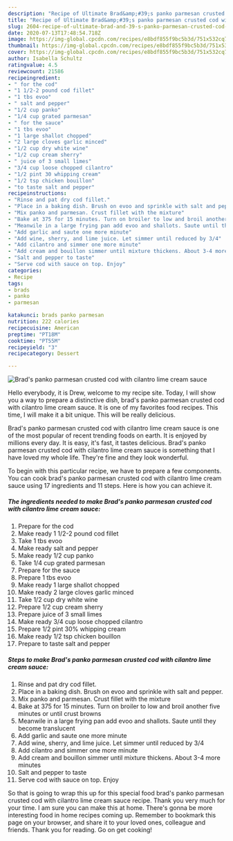 ```yaml
---
description: "Recipe of Ultimate Brad&amp;#39;s panko parmesan crusted cod with cilantro lime cream sauce"
title: "Recipe of Ultimate Brad&amp;#39;s panko parmesan crusted cod with cilantro lime cream sauce"
slug: 2604-recipe-of-ultimate-brad-and-39-s-panko-parmesan-crusted-cod-with-cilantro-lime-cream-sauce
date: 2020-07-13T17:48:54.718Z
image: https://img-global.cpcdn.com/recipes/e8bdf855f9bc5b3d/751x532cq70/brads-panko-parmesan-crusted-cod-with-cilantro-lime-cream-sauce-recipe-main-photo.jpg
thumbnail: https://img-global.cpcdn.com/recipes/e8bdf855f9bc5b3d/751x532cq70/brads-panko-parmesan-crusted-cod-with-cilantro-lime-cream-sauce-recipe-main-photo.jpg
cover: https://img-global.cpcdn.com/recipes/e8bdf855f9bc5b3d/751x532cq70/brads-panko-parmesan-crusted-cod-with-cilantro-lime-cream-sauce-recipe-main-photo.jpg
author: Isabella Schultz
ratingvalue: 4.5
reviewcount: 21586
recipeingredient:
- " for the cod"
- "1 1/2-2 pound cod fillet"
- "1 tbs evoo"
- " salt and pepper"
- "1/2 cup panko"
- "1/4 cup grated parmesan"
- " for the sauce"
- "1 tbs evoo"
- "1 large shallot chopped"
- "2 large cloves garlic minced"
- "1/2 cup dry white wine"
- "1/2 cup cream sherry"
- " juice of 3 small limes"
- "3/4 cup loose chopped cilantro"
- "1/2 pint 30 whipping cream"
- "1/2 tsp chicken bouillon"
- "to taste salt and pepper"
recipeinstructions:
- "Rinse and pat dry cod fillet."
- "Place in a baking dish. Brush on evoo and sprinkle with salt and pepper."
- "Mix panko and parmesan. Crust fillet with the mixture"
- "Bake at 375 for 15 minutes. Turn on broiler to low and broil another five minutes or until crust browns"
- "Meanwile in a large frying pan add evoo and shallots. Saute until they become translucent"
- "Add garlic and saute one more minute"
- "Add wine, sherry, and lime juice. Let simmer until reduced by 3/4"
- "Add cilantro and simmer one more minute"
- "Add cream and bouillon simmer until mixture thickens. About 3-4 more minutes"
- "Salt and pepper to taste"
- "Serve cod with sauce on top. Enjoy"
categories:
- Recipe
tags:
- brads
- panko
- parmesan

katakunci: brads panko parmesan 
nutrition: 222 calories
recipecuisine: American
preptime: "PT18M"
cooktime: "PT55M"
recipeyield: "3"
recipecategory: Dessert

---
```



![Brad&#39;s panko parmesan crusted cod with cilantro lime cream sauce](https://img-global.cpcdn.com/recipes/e8bdf855f9bc5b3d/751x532cq70/brads-panko-parmesan-crusted-cod-with-cilantro-lime-cream-sauce-recipe-main-photo.jpg)

Hello everybody, it is Drew, welcome to my recipe site. Today, I will show you a way to prepare a distinctive dish, brad&#39;s panko parmesan crusted cod with cilantro lime cream sauce. It is one of my favorites food recipes. This time, I will make it a bit unique. This will be really delicious.



Brad&#39;s panko parmesan crusted cod with cilantro lime cream sauce is one of the most popular of recent trending foods on earth. It is enjoyed by millions every day. It is easy, it's fast, it tastes delicious. Brad&#39;s panko parmesan crusted cod with cilantro lime cream sauce is something that I have loved my whole life. They're fine and they look wonderful.


To begin with this particular recipe, we have to prepare a few components. You can cook brad&#39;s panko parmesan crusted cod with cilantro lime cream sauce using 17 ingredients and 11 steps. Here is how you can achieve it.

<!--inarticleads1-->

##### The ingredients needed to make Brad&#39;s panko parmesan crusted cod with cilantro lime cream sauce:

1. Prepare  for the cod
1. Make ready 1 1/2-2 pound cod fillet
1. Take 1 tbs evoo
1. Make ready  salt and pepper
1. Make ready 1/2 cup panko
1. Take 1/4 cup grated parmesan
1. Prepare  for the sauce
1. Prepare 1 tbs evoo
1. Make ready 1 large shallot chopped
1. Make ready 2 large cloves garlic minced
1. Take 1/2 cup dry white wine
1. Prepare 1/2 cup cream sherry
1. Prepare  juice of 3 small limes
1. Make ready 3/4 cup loose chopped cilantro
1. Prepare 1/2 pint 30% whipping cream
1. Make ready 1/2 tsp chicken bouillon
1. Prepare to taste salt and pepper




<!--inarticleads2-->

##### Steps to make Brad&#39;s panko parmesan crusted cod with cilantro lime cream sauce:

1. Rinse and pat dry cod fillet.
1. Place in a baking dish. Brush on evoo and sprinkle with salt and pepper.
1. Mix panko and parmesan. Crust fillet with the mixture
1. Bake at 375 for 15 minutes. Turn on broiler to low and broil another five minutes or until crust browns
1. Meanwile in a large frying pan add evoo and shallots. Saute until they become translucent
1. Add garlic and saute one more minute
1. Add wine, sherry, and lime juice. Let simmer until reduced by 3/4
1. Add cilantro and simmer one more minute
1. Add cream and bouillon simmer until mixture thickens. About 3-4 more minutes
1. Salt and pepper to taste
1. Serve cod with sauce on top. Enjoy




So that is going to wrap this up for this special food brad&#39;s panko parmesan crusted cod with cilantro lime cream sauce recipe. Thank you very much for your time. I am sure you can make this at home. There's gonna be more interesting food in home recipes coming up. Remember to bookmark this page on your browser, and share it to your loved ones, colleague and friends. Thank you for reading. Go on get cooking!
